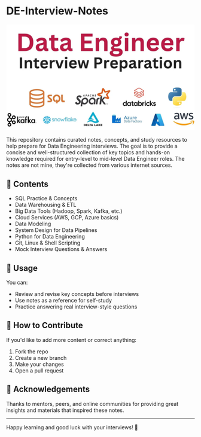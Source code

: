 # DE-Interview-Notes

![Banner](pic.webp)

This repository contains curated notes, concepts, and study resources to help prepare for Data Engineering interviews. The goal is to provide a concise and well-structured collection of key topics and hands-on knowledge required for entry-level to mid-level Data Engineer roles. The notes are not mine, they're collected from various internet sources.

## 📘 Contents

- SQL Practice & Concepts
- Data Warehousing & ETL
- Big Data Tools (Hadoop, Spark, Kafka, etc.)
- Cloud Services (AWS, GCP, Azure basics)
- Data Modeling
- System Design for Data Pipelines
- Python for Data Engineering
- Git, Linux & Shell Scripting
- Mock Interview Questions & Answers

## 📌 Usage

You can:

- Review and revise key concepts before interviews
- Use notes as a reference for self-study
- Practice answering real interview-style questions

## 🚀 How to Contribute

If you'd like to add more content or correct anything:

1. Fork the repo
2. Create a new branch
3. Make your changes
4. Open a pull request

## 🙌 Acknowledgements

Thanks to mentors, peers, and online communities for providing great insights and materials that inspired these notes.

---

Happy learning and good luck with your interviews! 🚀
